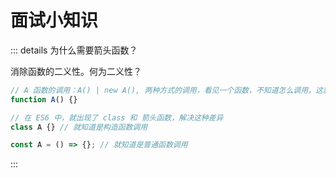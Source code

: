 # 面试小知识

::: details 为什么需要箭头函数？

消除函数的二义性。何为二义性？

```js
// A 函数的调用：A() | new A(), 两种方式的调用，看见一个函数，不知道怎么调用，这就是二义性。
function A() {}

// 在 ES6 中，就出现了 class 和 箭头函数，解决这种差异
class A {} // 就知道是构造函数调用

const A = () => {}; // 就知道是普通函数调用
```

:::

